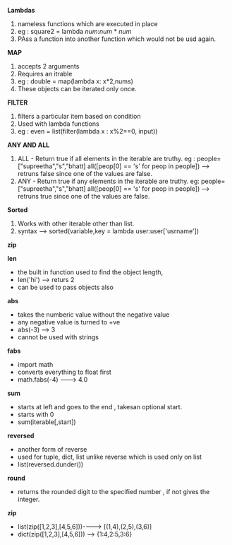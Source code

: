 **Lambdas**
1. nameless functions which are executed in place
2. eg : square2 = lambda *num*:*num* * *num*
3. PAss a function into another function which would not be usd again. 


**MAP**
1. accepts 2 arguments
2. Requires an itrable
3. eg : double = map(lambda x: x*2,nums)
4. These objects can be iterated only once.

**FILTER**
1. filters a particular item based on condition
2. Used with lambda functions
3. eg : even = list(filter(lambda x : x%2==0, input))

**ANY AND ALL**
1. ALL - Return true if all elements in the iterable are truthy.
    eg : people=["supreetha","s","bhatt]
            all([peop[0] == 's' for peop in people]) --> retruns false since one of the values are false.
2. ANY - Return true if any elements in the iterable are truthy.
    eg: people=["supreetha","s","bhatt]
            all([peop[0] == 's' for peop in people]) --> retruns true since one of the values are false.


**Sorted**
1. Works with other iterable other than list.
2. syntax --> sorted(variable,key = lambda user:user['usrname'])

**zip**

**len**
- the built in function used to find the object length,
- len('hi') --> returs 2
- can be used to pass objects also

**abs**
- takes the numberic value without the negative value
- any negative value is turned to +ve
- abs(-3) --> 3
- cannot be used with strings

**fabs**
- import math
- converts everything to float first
-  math.fabs(-4) ---> 4.0

**sum**
- starts at left and goes to the end , takesan optional start.
- starts with 0
- sum(iterable[,start])


**reversed**
- another form of reverse
- used for tuple, dict, list unlike reverse which is used only on list
- list(reversed.dunder())


**round**
- returns the rounded digit to the specified number , if not gives the integer.

**zip**
- list(zip([1,2,3],[4,5,6]))----> [(1,4),(2,5),(3,6)]
- dict(zip([1,2,3],[4,5,6])) --> {1:4,2:5,3:6}